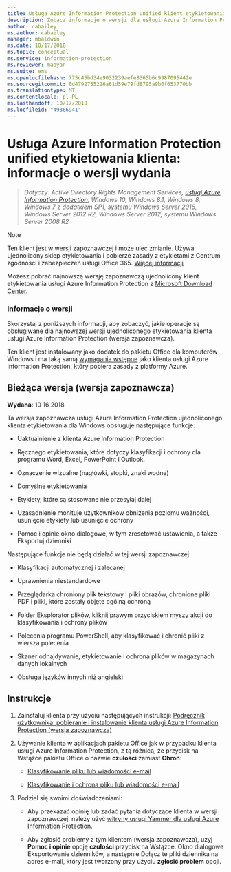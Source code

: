 ```yaml
---
title: Usługa Azure Information Protection unified klient etykietowania — informacje o wersji wydania
description: Zobacz informacje o wersji dla usługi Azure Information Protection ujednoliconego klienta etykietowania dla Windows.
author: cabailey
ms.author: cabailey
manager: mbaldwin
ms.date: 10/17/2018
ms.topic: conceptual
ms.service: information-protection
ms.reviewer: maayan
ms.suite: ems
ms.openlocfilehash: 775c45bd34e9032239aefe8365b6c9987095442e
ms.sourcegitcommit: 6d4792755226a61d59e79fd8795a9b0f653770bb
ms.translationtype: MT
ms.contentlocale: pl-PL
ms.lasthandoff: 10/17/2018
ms.locfileid: "49366941"
---
```

# <a name="azure-information-protection-unified-labeling-client-version-release-information"></a>Usługa Azure Information Protection unified etykietowania klienta: informacje o wersji wydania

>*Dotyczy: Active Directory Rights Management Services, [usługi Azure Information Protection](https://azure.microsoft.com/pricing/details/information-protection), Windows 10, Windows 8.1, Windows 8, Windows 7 z dodatkiem SP1, systemu Windows Server 2016, Windows Server 2012 R2, Windows Server 2012, systemu Windows Server 2008 R2*

> [!NOTE]
> Ten klient jest w wersji zapoznawczej i może ulec zmianie. Używa ujednolicony sklep etykietowania i pobierze zasady z etykietami z Centrum zgodności i zabezpieczeń usługi Office 365. [Więcej informacji](/Office365/SecurityCompliance/sensitivity-labels)

Możesz pobrać najnowszą wersję zapoznawczą ujednolicony klient etykietowania usługi Azure Information Protection z [Microsoft Download Center](https://www.microsoft.com/en-us/download/details.aspx?id=57440).

### <a name="release-information"></a>Informacje o wersji

Skorzystaj z poniższych informacji, aby zobaczyć, jakie operacje są obsługiwane dla najnowszej wersji ujednoliconego etykietowania klienta usługi Azure Information Protection (wersja zapoznawcza). 

Ten klient jest instalowany jako dodatek do pakietu Office dla komputerów Windows i ma taką samą [wymagania wstępne](../requirements.md) jako klienta usługi Azure Information Protection, który pobiera zasady z platformy Azure.

## <a name="current-preview-version"></a>Bieżąca wersja (wersja zapoznawcza)

**Wydana**: 10 16 2018

Ta wersja zapoznawcza usługi Azure Information Protection ujednoliconego klienta etykietowania dla Windows obsługuje następujące funkcje: 

- Uaktualnienie z klienta Azure Information Protection

- Ręcznego etykietowania, które dotyczy klasyfikacji i ochrony dla programu Word, Excel, PowerPoint i Outlook.

- Oznaczenie wizualne (nagłówki, stopki, znaki wodne)

- Domyślne etykietowania 

- Etykiety, które są stosowane nie przesyłaj dalej

- Uzasadnienie monituje użytkowników obniżenia poziomu ważności, usunięcie etykiety lub usunięcie ochrony

- Pomoc i opinie okno dialogowe, w tym zresetować ustawienia, a także Eksportuj dzienniki

Następujące funkcje nie będą działać w tej wersji zapoznawczej:

- Klasyfikacji automatycznej i zalecanej

- Uprawnienia niestandardowe

- Przeglądarka chroniony plik tekstowy i pliki obrazów, chronione pliki PDF i pliki, które zostały objęte ogólną ochroną

- Folder Eksplorator plików, kliknij prawym przyciskiem myszy akcji do klasyfikowania i ochrony plików

- Polecenia programu PowerShell, aby klasyfikować i chronić pliki z wiersza polecenia

- Skaner odnajdywanie, etykietowanie i ochrona plików w magazynach danych lokalnych

- Obsługa języków innych niż angielski

## <a name="instructions"></a>Instrukcje

1. Zainstaluj klienta przy użyciu następujących instrukcji: [Podręcznik użytkownika: pobieranie i instalowanie klienta usługi Azure Information Protection (wersja zapoznawcza)](install-unifiedlabelingclient-app.md) 

2. Używanie klienta w aplikacjach pakietu Office jak w przypadku klienta usługi Azure Information Protection, z tą różnicą, że przycisk na Wstążce pakietu Office o nazwie **czułości** zamiast **Chroń**:
    
    - [Klasyfikowanie pliku lub wiadomości e-mail](client-classify.md) 
    
    - [Klasyfikowanie i ochrona pliku lub wiadomości e-mail](client-classify-protect.md)

3. Podziel się swoimi doświadczeniami: 
    
    - Aby przekazać opinię lub zadać pytania dotyczące klienta w wersji zapoznawczej, należy użyć [witryny usługi Yammer dla usługi Azure Information Protection](https://www.yammer.com/AskIPTeam).
    
    - Aby zgłosić problemy z tym klientem (wersja zapoznawcza), użyj **Pomoc i opinie** opcję **czułości** przycisk na Wstążce. Okno dialogowe Eksportowanie dzienników, a następnie Dołącz te pliki dziennika na adres e-mail, który jest tworzony przy użyciu **zgłosić problem** opcji. 

